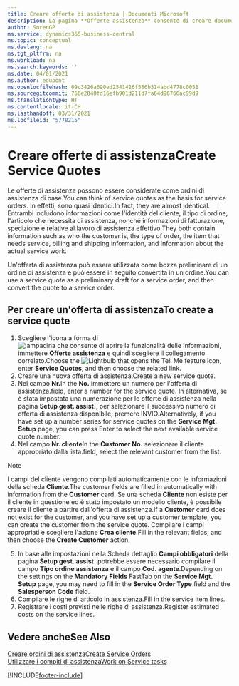```yaml
---
title: Creare offerte di assistenza | Documenti Microsoft
description: La pagina **Offerte assistenza** consente di creare documenti in cui vengono immesse informazioni relative a un servizio di assistenza, ad esempio riparazione e manutenzione, svolto su articoli in assistenza su richiesta del cliente. Un'offerta di assistenza può essere utilizzata come bozza preliminare di un ordine di assistenza e può essere in seguito convertita in un ordine.
author: SorenGP
ms.service: dynamics365-business-central
ms.topic: conceptual
ms.devlang: na
ms.tgt_pltfrm: na
ms.workload: na
ms.search.keywords: ''
ms.date: 04/01/2021
ms.author: edupont
ms.openlocfilehash: 09c3426a690ed2541426f586b314abd4778c0051
ms.sourcegitcommit: 766e2840fd16efb901d211d7fa64d96766ac99d9
ms.translationtype: HT
ms.contentlocale: it-CH
ms.lasthandoff: 03/31/2021
ms.locfileid: "5778215"
---
```

# <a name="create-service-quotes"></a><span data-ttu-id="32f7a-104">Creare offerte di assistenza</span><span class="sxs-lookup"><span data-stu-id="32f7a-104">Create Service Quotes</span></span>
<span data-ttu-id="32f7a-105">Le offerte di assistenza possono essere considerate come ordini di assistenza di base.</span><span class="sxs-lookup"><span data-stu-id="32f7a-105">You can think of service quotes as the basis for service orders.</span></span> <span data-ttu-id="32f7a-106">In effetti, sono quasi identici.</span><span class="sxs-lookup"><span data-stu-id="32f7a-106">In fact, they are almost identical.</span></span> <span data-ttu-id="32f7a-107">Entrambi includono informazioni come l'identità del cliente, il tipo di ordine, l'articolo che necessita di assistenza, nonché informazioni di fatturazione, spedizione e relative al lavoro di assistenza effettivo.</span><span class="sxs-lookup"><span data-stu-id="32f7a-107">They both contain information such as who the customer is, the type of order, the item that needs service, billing and shipping information, and information about the actual service work.</span></span>
 
<span data-ttu-id="32f7a-108">Un'offerta di assistenza può essere utilizzata come bozza preliminare di un ordine di assistenza e può essere in seguito convertita in un ordine.</span><span class="sxs-lookup"><span data-stu-id="32f7a-108">You can use a service quote as a preliminary draft for a service order, and then convert the quote to a service order.</span></span>  
  
## <a name="to-create-a-service-quote"></a><span data-ttu-id="32f7a-109">Per creare un'offerta di assistenza</span><span class="sxs-lookup"><span data-stu-id="32f7a-109">To create a service quote</span></span>  
1. <span data-ttu-id="32f7a-110">Scegliere l'icona a forma di ![lampadina che consente di aprire la funzionalità delle informazioni](media/ui-search/search_small.png "Informazioni sull'operazione che si desidera eseguire"), immettere **Offerte assistenza** e quindi scegliere il collegamento correlato.</span><span class="sxs-lookup"><span data-stu-id="32f7a-110">Choose the ![Lightbulb that opens the Tell Me feature](media/ui-search/search_small.png "Tell me what you want to do") icon, enter **Service Quotes**, and then choose the related link.</span></span>  
2. <span data-ttu-id="32f7a-111">Creare una nuova offerta di assistenza.</span><span class="sxs-lookup"><span data-stu-id="32f7a-111">Create a new service quote.</span></span>  
3. <span data-ttu-id="32f7a-112">Nel campo **Nr.**</span><span class="sxs-lookup"><span data-stu-id="32f7a-112">In the **No.**</span></span> <span data-ttu-id="32f7a-113">immettere un numero per l'offerta di assistenza.</span><span class="sxs-lookup"><span data-stu-id="32f7a-113">field, enter a number for the service quote.</span></span> <span data-ttu-id="32f7a-114">In alternativa, se è stata impostata una numerazione per le offerte di assistenza nella pagina **Setup gest. assist.**, per selezionare il successivo numero di offerta di assistenza disponibile, premere INVIO.</span><span class="sxs-lookup"><span data-stu-id="32f7a-114">Alternatively, if you have set up a number series for service quotes on the **Service Mgt. Setup** page, you can press Enter to select the next available service quote number.</span></span>  
4. <span data-ttu-id="32f7a-115">Nel campo **Nr. cliente**</span><span class="sxs-lookup"><span data-stu-id="32f7a-115">In the **Customer No.**</span></span>  <span data-ttu-id="32f7a-116">selezionare il cliente appropriato dalla lista.</span><span class="sxs-lookup"><span data-stu-id="32f7a-116">field, select the relevant customer from the list.</span></span>  

  > [!Note]  
  >  <span data-ttu-id="32f7a-117">I campi del cliente vengono compilati automaticamente con le informazioni della scheda **Cliente**.</span><span class="sxs-lookup"><span data-stu-id="32f7a-117">The customer fields are filled in automatically with information from the **Customer** card.</span></span> <span data-ttu-id="32f7a-118">Se una scheda **Cliente** non esiste per il cliente in questione ed è stato impostato un modello cliente, è possibile creare il cliente a partire dall'offerta di assistenza.</span><span class="sxs-lookup"><span data-stu-id="32f7a-118">If a **Customer** card does not exist for the customer, and you have set up a customer template, you can create the customer from the service quote.</span></span> <span data-ttu-id="32f7a-119">Compilare i campi appropriati e scegliere l'azione **Crea cliente**.</span><span class="sxs-lookup"><span data-stu-id="32f7a-119">Fill in the relevant fields, and then choose the **Create Customer** action.</span></span>  
  
5. <span data-ttu-id="32f7a-120">In base alle impostazioni nella Scheda dettaglio **Campi obbligatori** della pagina **Setup gest. assist.** potrebbe essere necessario compilare il campo **Tipo ordine assistenza** e il campo **Cod. agente**.</span><span class="sxs-lookup"><span data-stu-id="32f7a-120">Depending on the settings on the **Mandatory Fields** FastTab on the **Service Mgt. Setup** page, you may need to fill in the **Service Order Type** field and the **Salesperson Code** field.</span></span>  
6. <span data-ttu-id="32f7a-121">Compilare le righe di articolo in assistenza.</span><span class="sxs-lookup"><span data-stu-id="32f7a-121">Fill in the service item lines.</span></span>  
7. <span data-ttu-id="32f7a-122">Registrare i costi previsti nelle righe di assistenza.</span><span class="sxs-lookup"><span data-stu-id="32f7a-122">Register estimated costs on the service lines.</span></span>  
  
## <a name="see-also"></a><span data-ttu-id="32f7a-123">Vedere anche</span><span class="sxs-lookup"><span data-stu-id="32f7a-123">See Also</span></span>  
[<span data-ttu-id="32f7a-124">Creare ordini di assistenza</span><span class="sxs-lookup"><span data-stu-id="32f7a-124">Create Service Orders</span></span>](service-how-to-create-service-orders.md)  
[<span data-ttu-id="32f7a-125">Utilizzare i compiti di assistenza</span><span class="sxs-lookup"><span data-stu-id="32f7a-125">Work on Service tasks</span></span>](service-how-to-work-on-service-tasks.md)  

 

[!INCLUDE[footer-include](includes/footer-banner.md)]